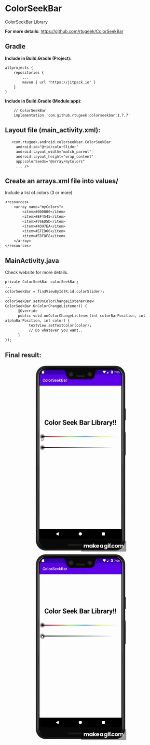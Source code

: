 # ColorSeekBar
ColorSeekBar Library

**For more details:** https://github.com/rtugeek/ColorSeekBar

## Gradle

**Include in Build.Gradle (Project):**
```
allprojects {
    repositories {
        ...
        maven { url "https://jitpack.io" }
    }
}
```

**Include in Build.Gradle (Module:app):**
```
    // ColorSeekBar
    implementation 'com.github.rtugeek:colorseekbar:1.7.7'
```


## Layout file (main_activity.xml):

```
   <com.rtugeek.android.colorseekbar.ColorSeekBar
     android:id="@+id/colorSlider"
     android:layout_width="match_parent"
     android:layout_height="wrap_content"
     app:colorSeeds="@array/myColors"
     ... />
```

## Create an arrays.xml file into values/

Include a list of colors (3 or more)

```
<resources>
    <array name="myColors">
        <item>#000000</item>
        <item>#EF4545</item>
        <item>#76ED5D</item>
        <item>#4D97EA</item>
        <item>#EFED60</item>
        <item>#F8F8F8</item>
    </array>
</resources>
```

## MainActivity.java

Check website for more details.

```
private ColorSeekBar colorSeekBar;
...
colorSeekBar = findViewById(R.id.colorSlider);
...
colorSeekBar.setOnColorChangeListener(new ColorSeekBar.OnColorChangeListener() {
      @Override
      public void onColorChangeListener(int colorBarPosition, int alphaBarPosition, int color) {
           textView.setTextColor(color);
           // Do whatever you want..
      }
});
```

## Final result:
<p align = "center">
<img src="/images/01.gif" width="300"> <img src="/images/02.gif" width="300">
</p>
